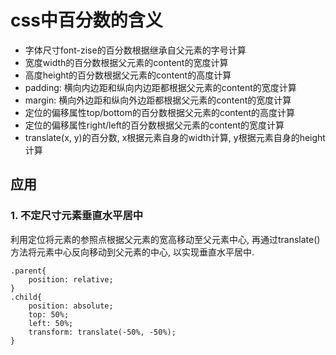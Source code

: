 # css中百分数的含义

- 字体尺寸font-zise的百分数根据继承自父元素的字号计算
- 宽度width的百分数根据父元素的content的宽度计算
- 高度height的百分数根据父元素的content的高度计算
- padding: 横向内边距和纵向内边距都根据父元素的content的宽度计算
- margin: 横向外边距和纵向外边距都根据父元素的content的宽度计算
- 定位的偏移属性top/bottom的百分数根据父元素的content的高度计算
- 定位的偏移属性right/left的百分数根据父元素的content的宽度计算
- translate(x, y)的百分数, x根据元素自身的width计算, y根据元素自身的height计算



## 应用

### 1. 不定尺寸元素垂直水平居中

利用定位将元素的参照点根据父元素的宽高移动至父元素中心, 再通过translate()方法将元素中心反向移动到父元素的中心, 以实现垂直水平居中.

```
.parent{
	position: relative;
}
.child{
	position: absolute;
	top: 50%;
	left: 50%;
	transform: translate(-50%, -50%);
}
```

